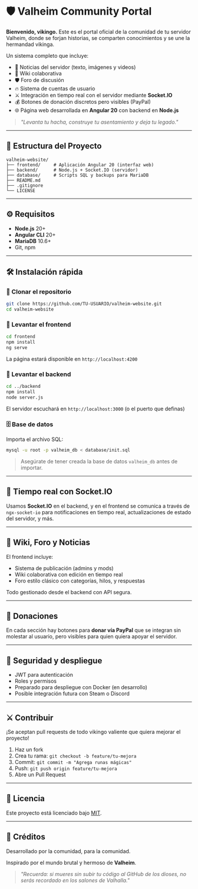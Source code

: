 # 🛡️ Valheim Community Portal

**Bienvenido, vikingo.** Este es el portal oficial de la comunidad de tu servidor Valheim, donde se forjan historias, se comparten conocimientos y se une la hermandad vikinga.

Un sistema completo que incluye:
- 📰 Noticias del servidor (texto, imágenes y videos)
- 🧠 Wiki colaborativa
- 🛡️ Foro de discusión
- 🔥 Sistema de cuentas de usuario
- ⚔️ Integración en tiempo real con el servidor mediante **Socket.IO**
- 💰 Botones de donación discretos pero visibles (PayPal)
- 🌐 Página web desarrollada en **Angular 20** con backend en **Node.js**

> _"Levanta tu hacha, construye tu asentamiento y deja tu legado."_

---

## 🧭 Estructura del Proyecto

```
valheim-website/
├── frontend/     # Aplicación Angular 20 (interfaz web)
├── backend/      # Node.js + Socket.IO (servidor)
├── database/     # Scripts SQL y backups para MariaDB
├── README.md
├── .gitignore
└── LICENSE
```

---

## ⚙️ Requisitos

- **Node.js** 20+
- **Angular CLI** 20+
- **MariaDB** 10.6+
- Git, npm

---

## 🛠️ Instalación rápida

### 🔮 Clonar el repositorio

```bash
git clone https://github.com/TU-USUARIO/valheim-website.git
cd valheim-website
```

### 🚀 Levantar el frontend

```bash
cd frontend
npm install
ng serve
```

La página estará disponible en `http://localhost:4200`

### 🔧 Levantar el backend

```bash
cd ../backend
npm install
node server.js
```

El servidor escuchará en `http://localhost:3000` (o el puerto que definas)

### 🗄️ Base de datos

Importa el archivo SQL:

```bash
mysql -u root -p valheim_db < database/init.sql
```

> Asegúrate de tener creada la base de datos `valheim_db` antes de importar.

---

## 🔌 Tiempo real con Socket.IO

Usamos **Socket.IO** en el backend, y en el frontend se comunica a través de `ngx-socket-io` para notificaciones en tiempo real, actualizaciones de estado del servidor, y más.

---

## 🧠 Wiki, Foro y Noticias

El frontend incluye:
- Sistema de publicación (admins y mods)
- Wiki colaborativa con edición en tiempo real
- Foro estilo clásico con categorías, hilos, y respuestas

Todo gestionado desde el backend con API segura.

---

## 🧭 Donaciones

En cada sección hay botones para **donar vía PayPal** que se integran sin molestar al usuario, pero visibles para quien quiera apoyar el servidor.

---

## 🔐 Seguridad y despliegue

- JWT para autenticación
- Roles y permisos
- Preparado para despliegue con Docker (en desarrollo)
- Posible integración futura con Steam o Discord

---

## ⚔️ Contribuir

¡Se aceptan pull requests de todo vikingo valiente que quiera mejorar el proyecto!

1. Haz un fork
2. Crea tu rama: `git checkout -b feature/tu-mejora`
3. Commit: `git commit -m "Agrega runas mágicas"`
4. Push: `git push origin feature/tu-mejora`
5. Abre un Pull Request

---

## 📜 Licencia

Este proyecto está licenciado bajo [MIT](LICENSE).

---

## 🍻 Créditos

Desarrollado por la comunidad, para la comunidad.

Inspirado por el mundo brutal y hermoso de **Valheim**.

> _"Recuerda: si mueres sin subir tu código al GitHub de los dioses, no serás recordado en los salones de Valhalla."_
